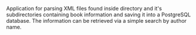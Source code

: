 Application for parsing XML files found inside directory and it's subdirectories containing book information and saving it into a PostgreSQL database. The information can be retrieved via a simple search by author name.
